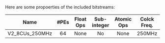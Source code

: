 Here are some propoerties of the included bitstreams:

| Name                  |#PEs |Float Ops    |Sub-integer  |Atomic Ops     |Colck Freq.  |
|-----------------------|:---:|:-----------:|:-----------:|:-------------:|:-----------:|
|V2_8CUs_250MHz         |64   |None         | No          |None           |250MHz       |
